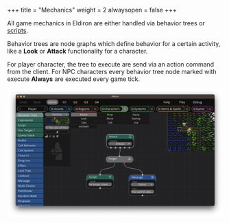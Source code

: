 +++
title = "Mechanics"
weight = 2
alwaysopen = false
+++

All game mechanics in Eldiron are either handled via behavior trees or [scripts](../scripting/).

Behavior trees are node graphs which define behavior for a certain activity, like a **Look** or **Attack** functionality for a character.

For player character, the tree to execute are send via an action command from the client. For NPC characters every behavior tree node marked with execute **Always** are executed every game tick.

![Behavior Trees](behavior_trees.png)